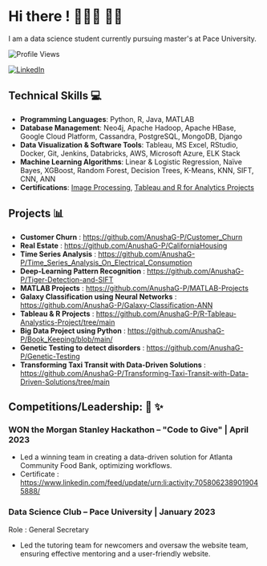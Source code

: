 # Hi there ! 👩🏻‍💻 👋🏻

I am a data science student currently pursuing master's at Pace University. 

![Profile Views](https://komarev.com/ghpvc/?username=AnushaG-P&color=blueviolet&style=flat-square)

[![LinkedIn](https://img.shields.io/badge/LinkedIn-Profile-blue?style=flat-square&logo=linkedin)](https://www.linkedin.com/in/anusha-guruprasad/)    


## Technical Skills 💻

* **Programming Languages**: Python, R, Java, MATLAB
* **Database Management**: Neo4j, Apache Hadoop, Apache HBase, Google Cloud Platform, Cassandra, PostgreSQL, MongoDB, Django
* **Data Visualization & Software Tools**: Tableau, MS Excel, RStudio, Docker, Git, Jenkins, Databricks, AWS, Microsoft Azure, ELK Stack
* **Machine Learning Algorithms**: Linear & Logistic Regression, Naïve Bayes, XGBoost, Random Forest, Decision Trees, K-Means, KNN, SIFT, CNN, ANN
* **Certifications**: [Image Processing](https://www.coursera.org/account/accomplishments/certificate/LWP8UU2KWCDA/), [Tableau and R for Analytics Projects](https://www.linkedin.com/learning/certificates/046e2be9d2ade3f0fef0e06dddac7e6fb47a424a3e6e4f37cb00f01b94127794?u=57121697&lipi=urn%3Ali%3Apage%3Ad_flagship3_profile_view_base%3BEJXG%2BnPbQBuYkOd2ZCErBg%3D%3D)


## Projects  📊 

* **Customer Churn** : https://github.com/AnushaG-P/Customer_Churn
* **Real Estate** : https://github.com/AnushaG-P/CaliforniaHousing
* **Time Series Analysis** : https://github.com/AnushaG-P/Time_Series_Analysis_On_Electrical_Consumption
* **Deep-Learning Pattern Recognition** : https://github.com/AnushaG-P/Tiger-Detection-and-SIFT
* **MATLAB Projects** : https://github.com/AnushaG-P/MATLAB-Projects
* **Galaxy Classification using Neural Networks** : https://github.com/AnushaG-P/Galaxy-Classification-ANN
* **Tableau & R Projects** : https://github.com/AnushaG-P/R-Tableau-Analystics-Project/tree/main
* **Big Data Project using Python** : https://github.com/AnushaG-P/Book_Keeping/blob/main/
* **Genetic Testing to detect disorders** : https://github.com/AnushaG-P/Genetic-Testing
* **Transforming Taxi Transit with Data-Driven Solutions** : https://github.com/AnushaG-P/Transforming-Taxi-Transit-with-Data-Driven-Solutions/tree/main

## Competitions/Leadership: 🥇 ✨

### **WON the Morgan Stanley Hackathon – "Code to Give" | April 2023**

- Led a winning team in creating a data-driven solution for Atlanta Community Food Bank, optimizing workflows.
- Certificate : https://www.linkedin.com/feed/update/urn:li:activity:7058062389019045888/

### **Data Science Club – Pace University | January 2023**
Role : General Secretary

- Led the tutoring team for newcomers and oversaw the website team, ensuring effective mentoring and a user-friendly website.

